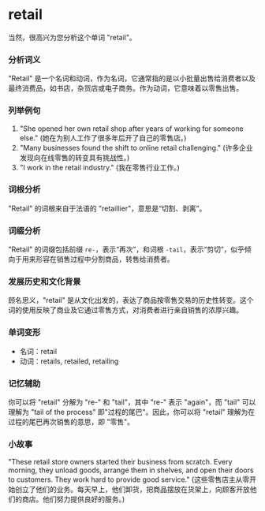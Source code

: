 # retail

当然，很高兴为您分析这个单词 "retail"。

  

### 分析词义

  

"Retail" 是一个名词和动词，作为名词，它通常指的是以小批量出售给消费者以及最终消费品，如书店，杂货店或电子商务。作为动词，它意味着以零售出售。

  

### 列举例句

  

1.  "She opened her own retail shop after years of working for someone else." (她在为别人工作了很多年后开了自己的零售店。)
2.  "Many businesses found the shift to online retail challenging." (许多企业发现向在线零售的转变具有挑战性。)
3.  "I work in the retail industry." (我在零售行业工作。)

  

### 词根分析

  

"Retail" 的词根来自于法语的 "retaillier"，意思是“切割、剥离”。

  

### 词缀分析

  

"Retail" 的词缀包括前缀 `re-`，表示“再次”，和词根 `-tail`，表示“剪切”，似乎倾向于用来形容在销售过程中分割商品，转售给消费者。

  

### 发展历史和文化背景

  

顾名思义，"retail" 是从文化出发的，表达了商品按零售交易的历史性转变。这个词的使用反映了商业及它通过零售方式，对消费者进行亲自销售的浓厚兴趣。

  

### 单词变形

  

*   名词：retail
*   动词：retails, retailed, retailing

  

### 记忆辅助

  

你可以将 "retail" 分解为 "re-" 和 "tail"，其中 "re-" 表示 "again"，而 "tail" 可以理解为 "tail of the process" 即"过程的尾巴"。因此，你可以将 "retail" 理解为在过程的尾巴再次销售的意思，即 "零售"。

  

### 小故事

  

"These retail store owners started their business from scratch. Every morning, they unload goods, arrange them in shelves, and open their doors to customers. They work hard to provide good service." (这些零售店主从零开始创立了他们的业务。每天早上，他们卸货，把商品摆放在货架上，向顾客开放他们的商店。他们努力提供良好的服务。)

